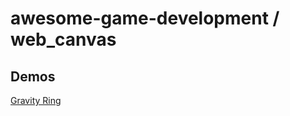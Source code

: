 # awesome-game-development / web_canvas

## Demos

[Gravity Ring](http://fhtr.org/gravityring/sprites.html)
